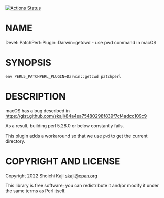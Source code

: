[![Actions Status](https://github.com/skaji/Devel-PatchPerl-Plugin-Darwin-getcwd/workflows/test/badge.svg)](https://github.com/skaji/Devel-PatchPerl-Plugin-Darwin-getcwd/actions)

# NAME

Devel::PatchPerl::Plugin::Darwin::getcwd - use pwd command in macOS

# SYNOPSIS

    env PERL5_PATCHPERL_PLUGIN=Darwin::getcwd patchperl

# DESCRIPTION

macOS has a bug described in https://gist.github.com/skaji/84a4ea75480298f839f7cf4adcc109c9

As a result, building perl 5.28.0 or below constantly fails.

This plugin adds a workaround so that we use `pwd` to get the current directory.

# COPYRIGHT AND LICENSE

Copyright 2022 Shoichi Kaji <skaji@cpan.org>

This library is free software; you can redistribute it and/or modify
it under the same terms as Perl itself.
